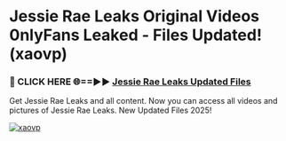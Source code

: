 # Jessie Rae Leaks Original Videos 0nlyFans Leaked - Files Updated! (xaovp)

<h3>🔴 CLICK HERE 🌐==►► <a href="https://tinyurl.com/3hn5wdd3" rel="nofollow">Jessie Rae Leaks Updated Files</a></h3>

Get Jessie Rae Leaks and all content. Now you can access all videos and pictures of Jessie Rae Leaks. New Updated Files 2025!

[![xaovp](https://i.imgur.com/4HnBqBT.gif)](https://tinyurl.com/3hn5wdd3)
